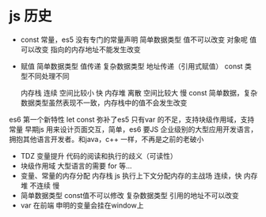 # js 历史

- const
  常量，es5 没有专门的常量声明
  简单数据类型 值不可以改变
  对象呢 值可以改变 指向的内存地址不能发生改变

- 赋值
  简单数据类型 值传递
  复杂数据类型 地址传递（引用式赋值）
  const 类型不同处理不同

  内存栈 连续 空间比较小 快
  内存堆 离散 空间比较大 慢
  const 简单数据，复杂数据类型虽然表现不一致，内存栈中的值不会发生改变

es6 第一个新特性 let const 弥补了es5 只有var 的不足，支持块级作用域，支持常量
早期js 用来设计页面交互，简单，es6 要JS 企业级别的大型应用开发语言，拥抱其他语言开发者。和java，c++ 一样，不再是之前的老破小
  - TDZ 变量提升 代码的阅读和执行的歧义（可读性）
  - 块级作用域
    大型语言的需要
    for 等...
  - 变量、常量的内存分配
    内存栈 js 执行上下文分配内存的主战场
    连续，快
    内存堆 不连续 慢
  - 简单数据类型 const值不可以修改
    复杂数据类型 引用的地址不可以改变
  - var 在前端 申明的变量会挂在window上